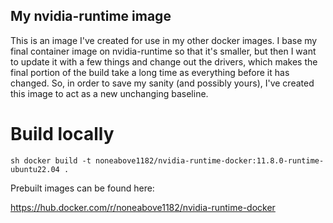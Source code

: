 ## My nvidia-runtime image

This is an image I've created for use in my other docker images. I base my final container image on nvidia-runtime so that it's smaller, but then I want to update it with a few things and change out the drivers, which makes the final portion of the build take a long time as everything before it has changed. So, in order to save my sanity (and possibly yours), I've created this image to act as a new unchanging baseline.

# Build locally

`sh
docker build -t noneabove1182/nvidia-runtime-docker:11.8.0-runtime-ubuntu22.04 .
`

Prebuilt images can be found here:

https://hub.docker.com/r/noneabove1182/nvidia-runtime-docker
